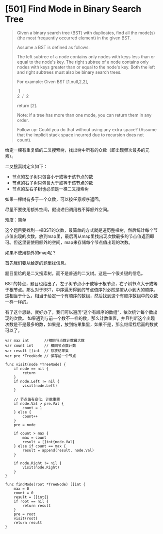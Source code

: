 # [501] Find Mode in Binary Search Tree

 > Given a binary search tree (BST) with duplicates, find all the mode(s) (the
 > most frequently occurred element) in the given BST.
 >
 > Assume a BST is defined as follows:
 >
 > The left subtree of a node contains only nodes with keys less than or equal
 > to the node's key.
 > The right subtree of a node contains only nodes with keys greater than or
 > equal to the node's key.
 > Both the left and right subtrees must also be binary search trees.
 >
 > For example:
 > Given BST [1,null,2,2],
 >
 > ⁠  1
 > ⁠   \
 > ⁠    2
 > ⁠   /
 > ⁠  2
 >
 > return [2].
 >
 > Note: If a tree has more than one mode, you can return them in any order.
 >
 > Follow up: Could you do that without using any extra space? (Assume that the
 > implicit stack space incurred due to recursion does not count).
 >

给定一棵有重复值的二叉搜索树，找出树中所有的众数（即出现频次最多的元素）。

二叉搜索树定义如下：

- 节点的左子树只包含小于或等于该节点的数
- 节点的右子树只包含大于或等于该节点的数
- 节点的左右子树也必须是一棵二叉搜索树

如果一棵树有多于一个众数，可以按任意顺序返回。

尽量不要使用额外空间，假设递归调用栈不算额外空间。

难度：简单

这个题目要找到一棵BST的众数，最简单的方式就是遍历整棵树，然后统计每个节点值出现的次数，放到map里，最后再从map里找出现次数最多的节点值返回即可。但这里要使用额外的空间，map来存储每个节点值出现的次数。

如果不使用额外的map呢？

首先我们要从给定的题里找信息。

题目里给的是二叉搜索树，而不是普通的二叉树。这是一个很关键的信息。

BST的特点，题目也给出了，左子树节点小于或等于根节点，右子树节点大于或等于根节点。那么对于BST，中序遍历得到的节点值序列必然是按从小到大的顺序。这相当于什么，相当于给定一个有顺序的数组，然后找到这个有顺序数组中的众数一样一样的。

有了这个思路，就好办了，我们可以遍历“这个有顺序的数组”，依次统计每个数出现的次数。
如果遇到与前一个数不一样的数，那么计数重置，并且判断这个出现次数是不是最多的数，如果是，放到结果集里，如果不是，那么继续找后面的数就可以了。

```golang
var max int       //相同节点数计数最大数
var count int     // 相同节点数计数
var result []int  // 存放结果集
var pre *TreeNode // 保存前一个节点

func visit(node *TreeNode) {
    if node == nil {
        return
    }
    if node.Left != nil {
        visit(node.Left)
    }

    // 节点值有变化，计数重置
    if node.Val > pre.Val {
        count = 1
    } else {
        count++
    }
    pre = node

    if count > max {
        max = count
        result = []int{node.Val}
    } else if count == max {
        result = append(result, node.Val)
    }

    if node.Right != nil {
        visit(node.Right)
    }
}

func findMode(root *TreeNode) []int {
    max = 0
    count = 0
    result = []int{}
    if root == nil {
        return result
    }
    pre = root
    visit(root)
    return result
}

```
